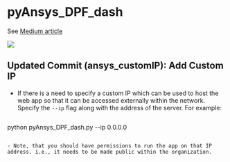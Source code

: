# pyAnsys_DPF_dash

See [Medium article](https://towardsdatascience.com/ansys-in-a-python-web-app-part-1-post-processing-with-pydpf-44d2fbaa6135)

![](img/pyAnsys_DPF.GIF)

## Updated Commit (ansys_customIP): Add Custom IP 

- If there is a need to specify a custom IP which can be used to host the web app so that it can be accessed externally within the network. Specify the `--ip` flag along with the address of the server. For example:

  ```bash
python pyAnsys_DPF_dash.py --ip 0.0.0.0
  ```

- Note, that you should have permissions to run the app on that IP address. i.e., it needs to be made public within the organization.

  

